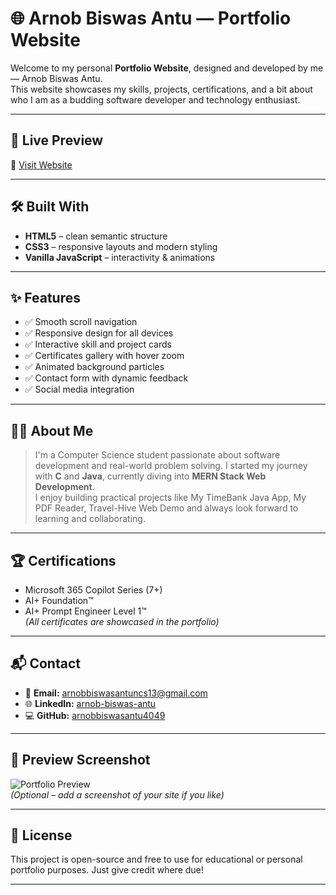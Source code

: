 # 🌐 Arnob Biswas Antu — Portfolio Website

Welcome to my personal **Portfolio Website**, designed and developed by me — Arnob Biswas Antu.  
This website showcases my skills, projects, certifications, and a bit about who I am as a budding software developer and technology enthusiast.

---

## 📌 Live Preview

🔗 [Visit Website](https://your-portfolio-link.netlify.app)

---

## 🛠️ Built With

- **HTML5** – clean semantic structure  
- **CSS3** – responsive layouts and modern styling  
- **Vanilla JavaScript** – interactivity & animations

---

## ✨ Features

- ✅ Smooth scroll navigation  
- ✅ Responsive design for all devices  
- ✅ Interactive skill and project cards  
- ✅ Certificates gallery with hover zoom  
- ✅ Animated background particles  
- ✅ Contact form with dynamic feedback  
- ✅ Social media integration

---

## 🧑‍💻 About Me

> I'm a Computer Science student passionate about software development and real-world problem solving. I started my journey with **C** and **Java**, currently diving into **MERN Stack Web Development**.  
> I enjoy building practical projects like My TimeBank Java App, My PDF Reader, Travel-Hive Web Demo and always look forward to learning and collaborating.

---

## 🏆 Certifications

- Microsoft 365 Copilot Series (7+)  
- AI+ Foundation™  
- AI+ Prompt Engineer Level 1™  
*(All certificates are showcased in the portfolio)*

---

## 📬 Contact

- 📧 **Email:** arnobbiswasantuncs13@gmail.com  
- 🌐 **LinkedIn:** [arnob-biswas-antu](https://linkedin.com/in/arnob-biswas-antu)  
- 💻 **GitHub:** [arnobbiswasantu4049](https://github.com/arnobbiswasantu4049)

---

## 📸 Preview Screenshot

![Portfolio Preview](https://i.imgur.com/4tf6g14.jpeg)  
*(Optional – add a screenshot of your site if you like)*

---

## 📜 License

This project is open-source and free to use for educational or personal portfolio purposes. Just give credit where due!

---

